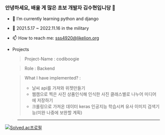 ### 안녕하세요, 배울 게 많은 초보 개발자 김수현입니당 👋

- 🌱 I’m currently learning python and django

-   :beginner:  2021.5.17 ~ 2022.11.16 in the military

- 📫 How to reach me: sss4920@likelion.org

- Projects

  >  Project-Name : codiboogie   

  > Role : Backend 

  > What I have implemented? :
  >
  > * 날씨 api를 가져와 위젯만들기
  > * 웹캠으로 찍은 사진 상품인식해 인식한 사진 클래스별로 나누어 미디어에 저장하기
  > * 크롤링으로 가져온 데이터 keras 인공지능 학습시켜 유사 이미지 검색기능(미완 나중에 보완할 계획)
> <hr>
<!--
**sss4920/sss4920** is a ✨ _special_ ✨ repository because its `README.md` (this file) appears on your GitHub profile.

Here are some ideas to get you started:

- 🔭 I’m currently working on ...
- 🌱 I’m currently learning ...
- 👯 I’m looking to collaborate on ...
- 🤔 I’m looking for help with ...
- 💬 Ask me about ...
- 📫 How to reach me: ...
- 😄 Pronouns: ...
- ⚡ Fun fact: ...
  -->
[![Solved.ac프로필](http://mazassumnida.wtf/api/v2/generate_badge?boj=sss4920)](https://solved.ac/sss4920)
